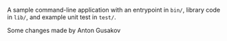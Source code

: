 A sample command-line application with an entrypoint in `bin/`, library code
in `lib/`, and example unit test in `test/`.

Some changes made by Anton Gusakov
